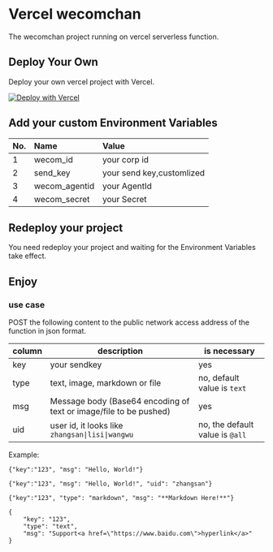 # Vercel wecomchan

The wecomchan project running on vercel serverless function.

## Deploy Your Own

Deploy your own vercel project with Vercel.

[![Deploy with Vercel](https://vercel.com/button)](https://vercel.com/import/project?template=https://github.com/mapxn/vercel-wecomchan)

## Add your custom Environment Variables
|No.|Name|Value                       |
|:---|:---|:--------------------------|
|1|wecom_id| your corp id             |
|2|send_key| your send key,customlized|
|3|wecom_agentid| your AgentId        |
|4|wecom_secret| your Secret          |

## Redeploy your project
You need redeploy your project and waiting for the Environment Variables take effect.


## Enjoy

### use case

POST the following content to the public network access address of the function in json format.

| column | description                                                       | is necessary              |
|--------|-------------------------------------------------------------------|---------------------------|
| key    | your sendkey                                                      | yes                       |
| type   | text, image, markdown or file                                     | no, default value is `text` |
| msg    | Message body (Base64 encoding of text or image/file to be pushed) | yes                       |
| uid    | user id, it looks like `zhangsan\|lisi\|wangwu`                   | no, the default value is `@all` |

Example:

```
{"key":"123", "msg": "Hello, World!"}
```

```
{"key":"123", "msg": "Hello, World!", "uid": "zhangsan"}
```

```
{"key":"123", "type": "markdown", "msg": "**Markdown Here!**"}
```

```
{
    "key": "123",
    "type": "text",
    "msg": "Support<a href=\"https://www.baidu.com\">hyperlink</a>"
}
```